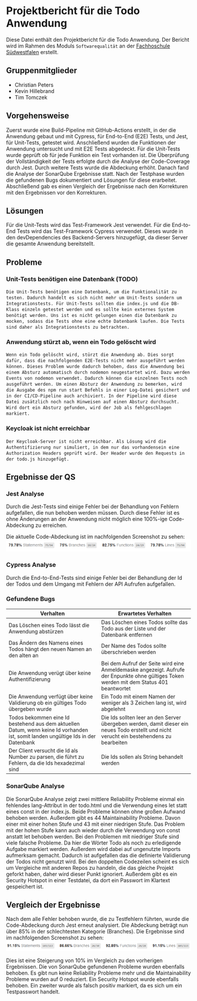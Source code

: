 # Projektbericht für die Todo Anwendung
Diese Datei enthält den Projektbericht für die Todo Anwendung. Der Bericht wird im Rahmen des Moduls `Softwarequalität` an der [Fachhoschule Südwestfalen](www.fh-swf.de) erstellt.

## Gruppenmitglieder
* Christian Peters
* Kevin Hillebrand
* Tim Tomczek

## Vorgehensweise
Zuerst wurde eine Build-Pipeline mit GitHub-Actions erstellt, in der die Anwendung gebaut und mit Cypress, für End-to-End (E2E) Tests, und Jest, für Unit-Tests, getestet wird. Anschließend wurden die Funktionen der Anwendung untersucht und mit E2E Tests abgedeckt. Für die Unit-Tests wurde geprüft ob für jede Funktion ein Test vorhanden ist. Die Überprüfung der Vollständigkeit der Tests erfolgte durch die Analyse der Code-Coverage durch Jest. Durch weitere Tests wurde die Abdeckung erhöht. Danach fand die Analyse der SonarQube Ergebnisse statt. Nach der Testphase wurden die gefundenen Bugs dokumentiert und Lösungen für diese erarbeitet. Abschließend gab es einen Vergleich der Ergebnisse nach den Korrekturen mit den Ergebnissen vor den Korrekturen.


## Lösungen
Für die Unit-Tests wird das Test-Framework Jest verwendet. Für die End-to-End Tests wird das Test-Framework Cypress verwendet. Dieses wurde in den devDependencies des Backend-Servers hinzugefügt, da dieser Server die gesamte Anwendung bereitstellt.

## Probleme
### Unit-Tests benötigen eine Datenbank (TODO)
    Die Unit-Tests benötigen eine Datenbank, um die Funktionalität zu testen. Dadurch handelt es sich nicht mehr um Unit-Tests sondern um Integrationstests. Für Unit-Tests sollten die index.js und die DB-Klass einzeln getestet werden und es sollte kein externes System benötigt werden. Uns ist es nicht gelungen einen die Datenbank zu mocken, sodass die Tests ohne eine echte Datenbank laufen. Die Tests sind daher als Integrationstests zu betrachten.

### Anwendung stürzt ab, wenn ein Todo gelöscht wird
    Wenn ein Todo gelöscht wird, stürzt die Anwendung ab. Dies sorgt dafür, dass die nachfolgenden E2E-Tests nicht mehr ausgeführt werden können. Dieses Problem wurde dadurch behoben, dass die Anwendung bei einem Absturz automatisch durch nodemon neugestartet wird. Dazu werden Events von nodemon verwendet. Dadurch können die einzelnen Tests noch ausgeführt werden. Um einen Absturz der Anwendung zu bemerken, wird die Ausgabe des npm run start Befehls in einer Log-Datei gesichert und in der CI/CD-Pipeline auch archiviert. In der Pipeline wird diese Datei zusätzlich noch nach Hinweisen auf einen Absturz durchsucht. Wird dort ein Absturz gefunden, wird der Job als fehlgeschlagen markiert.

### Keycloak ist nicht erreichbar
    Der Keycloak-Server ist nicht erreichbar. Als Lösung wird die Authentifizierung nur simuliert, in dem nur das vorhandensein eine Authorization Headers geprüft wird. Der Header wurde den Requests in der todo.js hinzugefügt.

## Ergebnisse der QS
### Jest Analyse
Durch die Jest-Tests sind einige Fehler bei der Behandlung von Fehlern aufgefallen, die nun behoben werden müssen. Durch diese Fehler ist es ohne Änderungen an der Anwendung nicht möglich eine 100%-ige Code-Abdeckung zu erreichen.

Die aktuelle Code-Abdeckung ist im nachfolgenden Screenshot zu sehen:
![Code-Abdeckung](./images/jest-code-coverage-before-fixes.png)

### Cypress Analyse
Durch die End-to-End-Tests sind einige Fehler bei der Behandlung der Id der Todos und dem Umgang mit Fehlern der API Aufrufen aufgefallen. 

### Gefundene Bugs
| Verhalten                                                                         | Erwartetes Verhalten                                                                                                                       |
|-----------------------------------------------------------------------------------|--------------------------------------------------------------------------------------------------------------------------------------------|
| Das Löschen eines Todo lässt die Anwendung abstürzen                              | Das Löschen eines Todos sollte das Todo aus der Liste und der Datenbank entfernen                                                          |
| Das Ändern des Namens eines Todos hängt den neuen Namen an den alten an           | Der Name des Todos sollte überschrieben werden                                                                                             |
| Die Anwendung verügt über keine Authentifizierung                                 | Bei dem Aufruf der Seite wird eine Anmeldemaske angezeigt. Aufrufe der Enpunkte ohne gültiges Token werden mit dem Status 401 beantwortet  |
| Die Anwendung verfügt über keine Validierung ob ein gültiges Todo übergeben wurde | Ein Todo mit einem Namen der weniger als 3 Zeichen lang ist, wird abgelehnt                                                                |
| Todos bekommen eine Id bestehend aus dem aktuellen Datum, wenn keine Id vorhanden ist, somit landen ungültige Ids in der Datenbank | Die Ids sollten leer an den Server übergeben werden, damit dieser ein neues Todo erstellt und nicht verucht ein bestehendens zu bearbeiten |
| Der Client versucht die Id als Number zu parsen, die führt zu Fehlern, da die Ids hexadezimal sind | Die Ids sollen als String behandelt werden                                                                                                 |

### SonarQube Analyse
Die SonarQube Analyse zeigt zwei mittlere Reliability Probleme einmal ein fehlendes lang-Attribut in der todo.html und die Verwendung eines let statt eines const in der index.js. Beide Probleme können ohne großen Aufwand behoben werden.
Außerdem gibt es 44 Maintainability Probleme. Davon einer mit einer hohen Stufe und 43 mit einer niedrigen Stufe. Das Problem mit der hohen Stufe kann auch wieder durch die Verwendung von const anstatt let behoben werden. Bei den Problemen mit niedriger Stufe sind viele falsche Probleme. Da hier die Wörter Todo als noch zu erledigende Aufgabe markiert werden. Außerdem wird dabei auf ungenutzte Imports aufmerksam gemacht. Dadurch ist aufgefallen das die definierte Validierung der Todos nicht genutzt wird.
Bei den doppelten Codezeilen scheint es sich um Vergleiche mit anderen Repos zu handeln, die das gleiche Projekt geforkt haben, daher wird dieser Punkt ignoriert.
Außerdem gibt es ein Security Hotspot in einer Testdatei, da dort ein Passwort im Klartext gespeichert ist.

## Vergleich der Ergebnisse
Nach dem alle Fehler behoben wurde, die zu Testfehlern führten, wurde die Code-Abdeckung durch Jest erneut analysiert. Die Abdeckung beträgt nun über 85% in der schlechtesten Kategorie (Branches). Die Ergebnisse sind im nachfolgenden Screenshot zu sehen:
![Code-Abdeckung](./images/jest-code-coverage-after-fixes.png)

Dies ist eine Steigerung von 10% im Vergleich zu den vorherigen Ergebnissen.
Die von SonarQube gefundenen Probleme wurden ebenfalls behoben. Es gibt nun keine Reliability Probleme mehr und die Maintainability Probleme wurden auf 0 reduziert. Ein Security Hotspot wurde ebenfalls behoben. Ein zweiter wurde als falsch positiv markiert, da es sich um ein Testpasswort handelt.
